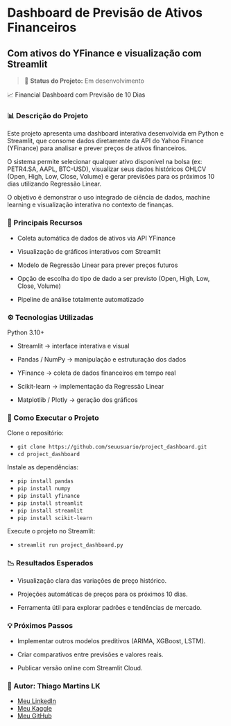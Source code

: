 # Dashboard de Previsão de Ativos Financeiros
## Com ativos do YFinance e visualização com Streamlit 

> 🚧 **Status do Projeto:** Em desenvolvimento

📈 Financial Dashboard com Previsão de 10 Dias  

### 📊 Descrição do Projeto  

Este projeto apresenta uma dashboard interativa desenvolvida em Python e Streamlit, que consome dados diretamente da API do Yahoo Finance (YFinance) para analisar e prever preços de ativos financeiros.

O sistema permite selecionar qualquer ativo disponível na bolsa (ex: PETR4.SA, AAPL, BTC-USD), visualizar seus dados históricos OHLCV (Open, High, Low, Close, Volume) e gerar previsões para os próximos 10 dias utilizando Regressão Linear.

O objetivo é demonstrar o uso integrado de ciência de dados, machine learning e visualização interativa no contexto de finanças.  
  
### 🧠 Principais Recursos

- Coleta automática de dados de ativos via API YFinance

- Visualização de gráficos interativos com Streamlit

- Modelo de Regressão Linear para prever preços futuros

- Opção de escolha do tipo de dado a ser previsto (Open, High, Low, Close, Volume)

- Pipeline de análise totalmente automatizado

### ⚙️ Tecnologias Utilizadas

Python 3.10+

- Streamlit → interface interativa e visual

- Pandas / NumPy → manipulação e estruturação dos dados

- YFinance → coleta de dados financeiros em tempo real

- Scikit-learn → implementação da Regressão Linear

- Matplotlib / Plotly → geração dos gráficos

### 🚀 Como Executar o Projeto

Clone o repositório:

- `git clone https://github.com/seuusuario/project_dashboard.git`  
- `cd project_dashboard`  


Instale as dependências:

- `pip install pandas`
- `pip install numpy`
- `pip install yfinance`
- `pip install streamlit`
- `pip install streamlit`
- `pip install scikit-learn`



Execute o projeto no Streamlit:

- `streamlit run project_dashboard.py`

### 📉 Resultados Esperados

- Visualização clara das variações de preço histórico.

- Projeções automáticas de preços para os próximos 10 dias.

- Ferramenta útil para explorar padrões e tendências de mercado.

### 💡 Próximos Passos

- Implementar outros modelos preditivos (ARIMA, XGBoost, LSTM).

- Criar comparativos entre previsões e valores reais.

- Publicar versão online com Streamlit Cloud.

### 💼 Autor: Thiago Martins LK
- <a href="https://www.linkedin.com/in/thiagomartinslk" target="_blank">Meu LinkedIn</a>
- <a href="https://www.kaggle.com/thiagomartinslk" target="_blank">Meu Kaggle</a>
- <a href="https://github.com/ThiagoMSLK" target="_blank">Meu GitHub</a>
